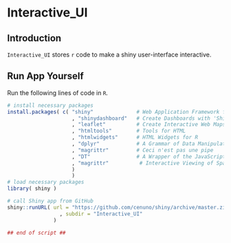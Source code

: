 # Interactive_UI

## Introduction

`Interactive_UI` stores `r` code to make a shiny user-interface interactive.

## Run App Yourself

Run the following lines of code in `R`. 

```R
# install necessary packages
install.packages( c( "shiny"              # Web Application Framework for R
                     , "shinydashboard"   # Create Dashboards with 'Shiny'
                     , "leaflet"          # Create Interactive Web Maps with the JavaScript 'Leaflet' Library
                     , "htmltools"        # Tools for HTML
                     , "htmlwidgets"      # HTML Widgets for R
                     , "dplyr"            # A Grammar of Data Manipulation
                     , "magrittr"         # Ceci n'est pas une pipe
                     , "DT"               # A Wrapper of the JavaScript Library 'DataTables'
                     , "magrittr"          # Interactive Viewing of Spatial Data in R
                     )
                     )
# load necessary packages
library( shiny )

# call Shiny app from GitHub
shiny::runURL( url = "https://github.com/cenuno/shiny/archive/master.zip"
                 , subdir = "Interactive_UI"
               )

## end of script ##
```
